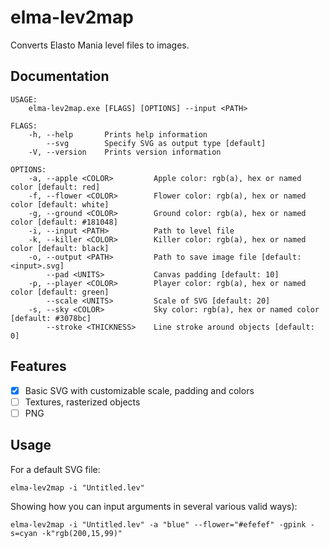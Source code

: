 # elma-lev2map

Converts Elasto Mania level files to images.

## Documentation

```text
USAGE:
    elma-lev2map.exe [FLAGS] [OPTIONS] --input <PATH>

FLAGS:
    -h, --help       Prints help information
        --svg        Specify SVG as output type [default]
    -V, --version    Prints version information

OPTIONS:
    -a, --apple <COLOR>         Apple color: rgb(a), hex or named color [default: red]
    -f, --flower <COLOR>        Flower color: rgb(a), hex or named color [default: white]
    -g, --ground <COLOR>        Ground color: rgb(a), hex or named color [default: #181048]
    -i, --input <PATH>          Path to level file
    -k, --killer <COLOR>        Killer color: rgb(a), hex or named color [default: black]
    -o, --output <PATH>         Path to save image file [default: <input>.svg]
        --pad <UNITS>           Canvas padding [default: 10]
    -p, --player <COLOR>        Player color: rgb(a), hex or named color [default: green]
        --scale <UNITS>         Scale of SVG [default: 20]
    -s, --sky <COLOR>           Sky color: rgb(a), hex or named color [default: #3078bc]
        --stroke <THICKNESS>    Line stroke around objects [default: 0]
```

## Features

-   [x] Basic SVG with customizable scale, padding and colors
-   [ ] Textures, rasterized objects
-   [ ] PNG

## Usage

For a default SVG file:

```text
elma-lev2map -i "Untitled.lev"
```

Showing how you can input arguments in
several various valid ways):

```text
elma-lev2map -i "Untitled.lev" -a "blue" --flower="#efefef" -gpink -s=cyan -k"rgb(200,15,99)"
```
